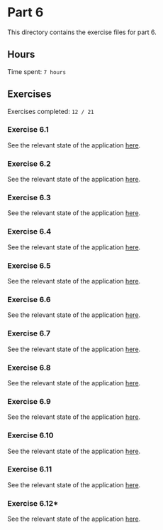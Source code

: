 # Part 6

This directory contains the exercise files for part 6.

## Hours

Time spent: `7 hours`

## Exercises

Exercises completed: `12 / 21`

### Exercise 6.1

See the relevant state of the application [here](https://github.com/rikurauhala/fullstack/tree/54326f56ef89e983dd46bfc7e245562ca39ed743/exercises/part06/unicafe-redux).

### Exercise 6.2

See the relevant state of the application [here](https://github.com/rikurauhala/fullstack/tree/06b479ba6244a1f85d18c27867d961163f64016f/exercises/part06/unicafe-redux).

### Exercise 6.3

See the relevant state of the application [here](https://github.com/rikurauhala/fullstack/tree/b1c7d5abf0e66c60e7e7eb87ee429230b1e5f4d7/exercises/part06/redux-anecdotes).

### Exercise 6.4

See the relevant state of the application [here](https://github.com/rikurauhala/fullstack/tree/d9f481e6489f5d82049ccfdb7322c384560fdca0/exercises/part06/redux-anecdotes).

### Exercise 6.5

See the relevant state of the application [here](https://github.com/rikurauhala/fullstack/tree/97c3b993eeaccf3764327702bccd39e51d10b6c5/exercises/part06/redux-anecdotes).

### Exercise 6.6

See the relevant state of the application [here](https://github.com/rikurauhala/fullstack/tree/97c3b993eeaccf3764327702bccd39e51d10b6c5/exercises/part06/redux-anecdotes).

### Exercise 6.7

See the relevant state of the application [here](https://github.com/rikurauhala/fullstack/tree/d653d36fdd6656c9e205751d0e35ac91e4853a64/exercises/part06/redux-anecdotes).

### Exercise 6.8

See the relevant state of the application [here](https://github.com/rikurauhala/fullstack/tree/21f0675792e797b1925243bdde79df1f969dd16f/exercises/part06/redux-anecdotes).

### Exercise 6.9

See the relevant state of the application [here](https://github.com/rikurauhala/fullstack/tree/3d94571351f542d50db320bdfd4f32990ed80bc7/exercises/part06/redux-anecdotes).

### Exercise 6.10

See the relevant state of the application [here](https://github.com/rikurauhala/fullstack/tree/ba2d8aa1fe18c640aa099250157c3aac3408a894/exercises/part06/redux-anecdotes).

### Exercise 6.11

See the relevant state of the application [here](https://github.com/rikurauhala/fullstack/tree/cfc8a67817dbed083285506045c030ebcff6558c/exercises/part06/redux-anecdotes).

### Exercise 6.12*

See the relevant state of the application [here](https://github.com/rikurauhala/fullstack/tree/1b9bbe5dbcdd009741f25d5d1a947372b550b6b9/exercises/part06/redux-anecdotes).
